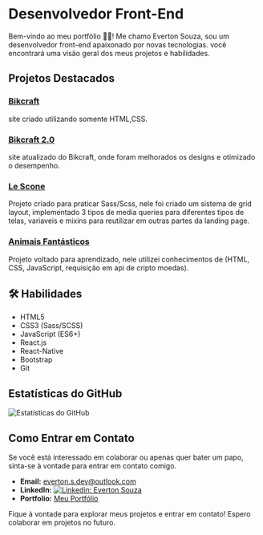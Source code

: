 # Desenvolvedor Front-End

Bem-vindo ao meu portfólio 👋🏻! Me chamo Everton Souza, sou um desenvolvedor front-end apaixonado por novas tecnologias. você encontrará uma visão geral dos meus projetos e habilidades.

## Projetos Destacados

### [Bikcraft](https://bikcraft-beta-ten.vercel.app/)

site criado utilizando somente HTML,CSS.

### [Bikcraft 2.0](https://new-bickraft.vercel.app/)

site atualizado do Bikcraft, onde foram melhorados os designs e otimizado o desempenho.

### [Le Scone](https://le-scone-three.vercel.app/)

Projeto criado para praticar Sass/Scss, nele foi criado um sistema de grid layout, implementado 3 tipos de media queries para diferentes tipos de telas, variaveis e mixins para reutilizar em outras partes da landing page.

### [Animais Fantásticos](https://animais-fantasticos-omega-bay.vercel.app/)
Projeto voltado para aprendizado, nele utilizei conhecimentos de (HTML, CSS, JavaScript, requisição em api de cripto moedas).
## 🛠️ Habilidades

- HTML5
- CSS3 (Sass/SCSS)
- JavaScript (ES6+)
- React.js
- React-Native
- Bootstrap
- Git


## Estatísticas do GitHub

![Estatísticas do GitHub](https://github-readme-stats.vercel.app/api?username=EvertonSouzaa&show_icons=true&theme=dracula)

## Como Entrar em Contato

Se você está interessado em colaborar ou apenas quer bater um papo, sinta-se à vontade para entrar em contato comigo.

- **Email:** everton.s.dev@outlook.com
- **LinkedIn:** [![Linkedin: Everton Souza](https://img.shields.io/badge/-Everton%20Souza-blue?style=flat-square&logo=Linkedin&logoColor=white&link=https://www.linkedin.com/in/https://www.linkedin.com/in/everton-souza-a93062182/)](https://www.linkedin.com/in/everton-souza-a93062182/)
- **Portfolio:** [Meu Portfólio](https://evertonsouzaa.github.io/)

Fique à vontade para explorar meus projetos e entrar em contato! Espero colaborar em projetos no futuro.
